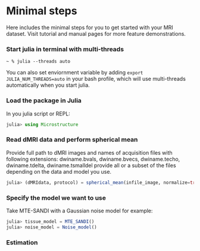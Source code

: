 # Minimal steps

Here includes the minimal steps for you to get started with your MRI dataset. Visit tutorial and manual pages for more feature demonstrations. 

### Start julia in terminal with multi-threads 
```terminal
~ % julia --threads auto
```
You can also set enviornment variable by adding `export JULIA_NUM_THREADS=auto` in your bash profile, which will use multi-threads automatically when you start julia.

### Load the package in Julia
In you julia script or REPL:
```julia
julia> using Microstructure
```

### Read dMRI data and perform spherical mean

Provide full path to dMRI images and names of acquisition files with following extensions:
    dwiname.bvals, dwiname.bvecs, dwiname.techo, dwiname.tdelta, dwiname.tsmalldel 
    provide all or a subset of the files depending on the data and model you use. 

```julia
julia> (dMRIdata, protocol) = spherical_mean(infile_image, normalize=true, save=true, dwiname.bvals, dwiname.bvecs, dwiname.techo, dwiname.tdelta, dwiname.tsmalldel)
```

### Specify the model we want to use

Take MTE-SANDI with a Gaussian noise model for example:
```julia
julia> tissue_model = MTE_SANDI()
julia> noise_model = Noise_model()
```

### Estimation
